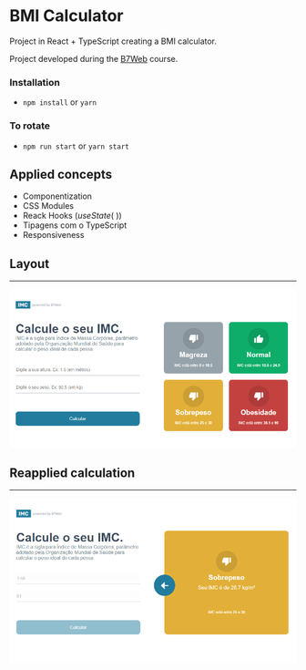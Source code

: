 # BMI Calculator

Project in React + TypeScript creating a BMI calculator.

Project developed during the [B7Web](https://b7web.com.br) course.

### Installation
- `npm install` or `yarn`

### To rotate
- `npm run start` or `yarn start`

## Applied concepts
- Componentization
- CSS Modules
- Reack Hooks (_*useState*_( ))
- Tipagens com o TypeScript
- Responsiveness

## Layout
---

![Page layout](/src/assets/layout.png "Page layout")

## Reapplied calculation
---
![Reapplied calculation](/src/assets/calc_imc.png "Reapplied calculation")